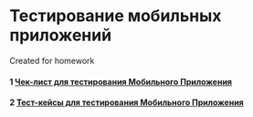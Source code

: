 # Тестирование мобильных приложений

Created for homework

#### 1 [Чек-лист для тестирования Мобильного Приложения](https://docs.google.com/spreadsheets/d/1TJpB_hukSYngEqNmjjWYMJUEezgUZL75UFEuRKpeA9k/edit?usp=sharing)

#### 2 [Тест-кейсы для тестирования Мобильного Приложения](https://github.com/AmbaryanArt/mobile-/blob/main/Test%20cases%20for%20a%20mobile%20application.pdf)
